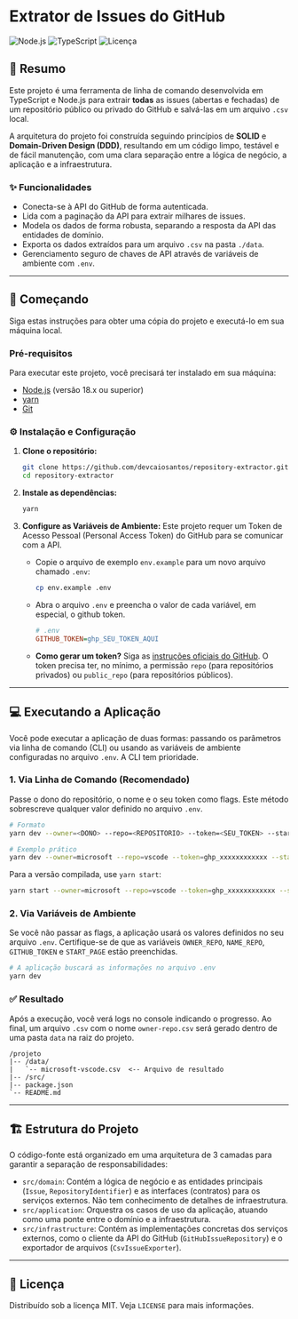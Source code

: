 # Extrator de Issues do GitHub

![Node.js](https://img.shields.io/badge/Node.js-18%2B-blue?style=for-the-badge&logo=node.js)
![TypeScript](https://img.shields.io/badge/TypeScript-5.x-blue?style=for-the-badge&logo=typescript)
![Licença](https://img.shields.io/badge/Licen%C3%A7a-MIT-green?style=for-the-badge)

## 📄 Resumo

Este projeto é uma ferramenta de linha de comando desenvolvida em TypeScript e Node.js para extrair **todas** as issues (abertas e fechadas) de um repositório público ou privado do GitHub e salvá-las em um arquivo `.csv` local.

A arquitetura do projeto foi construída seguindo princípios de **SOLID** e **Domain-Driven Design (DDD)**, resultando em um código limpo, testável e de fácil manutenção, com uma clara separação entre a lógica de negócio, a aplicação e a infraestrutura.

### ✨ Funcionalidades

- Conecta-se à API do GitHub de forma autenticada.
- Lida com a paginação da API para extrair milhares de issues.
- Modela os dados de forma robusta, separando a resposta da API das entidades de domínio.
- Exporta os dados extraídos para um arquivo `.csv` na pasta `./data`.
- Gerenciamento seguro de chaves de API através de variáveis de ambiente com `.env`.

---

## 🚀 Começando

Siga estas instruções para obter uma cópia do projeto e executá-lo em sua máquina local.

### Pré-requisitos

Para executar este projeto, você precisará ter instalado em sua máquina:

- [Node.js](https://nodejs.org/) (versão 18.x ou superior)
- [yarn](https://yarnpkg.com/)
- [Git](https://git-scm.com/)

### ⚙️ Instalação e Configuração

1.  **Clone o repositório:**

    ```bash
    git clone https://github.com/devcaiosantos/repository-extractor.git
    cd repository-extractor
    ```

2.  **Instale as dependências:**

    ```bash
    yarn
    ```

3.  **Configure as Variáveis de Ambiente:**
    Este projeto requer um Token de Acesso Pessoal (Personal Access Token) do GitHub para se comunicar com a API.

    - Copie o arquivo de exemplo `env.example` para um novo arquivo chamado `.env`:
      ```bash
      cp env.example .env
      ```
    - Abra o arquivo `.env` e preencha o valor de cada variável, em especial, o github token.
      ```ini
      # .env
      GITHUB_TOKEN=ghp_SEU_TOKEN_AQUI
      ```
    - **Como gerar um token?** Siga as [instruções oficiais do GitHub](https://docs.github.com/pt/authentication/keeping-your-account-and-data-secure/managing-your-personal-access-tokens). O token precisa ter, no mínimo, a permissão `repo` (para repositórios privados) ou `public_repo` (para repositórios públicos).

---

## 💻 Executando a Aplicação

Você pode executar a aplicação de duas formas: passando os parâmetros via linha de comando (CLI) ou usando as variáveis de ambiente configuradas no arquivo `.env`. A CLI tem prioridade.

### 1. Via Linha de Comando (Recomendado)

Passe o dono do repositório, o nome e o seu token como flags. Este método sobrescreve qualquer valor definido no arquivo `.env`.

```bash
# Formato
yarn dev --owner=<DONO> --repo=<REPOSITORIO> --token=<SEU_TOKEN> --start_page=<PÁGINA_INICIAL>

# Exemplo prático
yarn dev --owner=microsoft --repo=vscode --token=ghp_xxxxxxxxxxxx --start_page=1
```

Para a versão compilada, use `yarn start`:

```bash
yarn start --owner=microsoft --repo=vscode --token=ghp_xxxxxxxxxxxx --start_page=1
```

### 2. Via Variáveis de Ambiente

Se você não passar as flags, a aplicação usará os valores definidos no seu arquivo `.env`. Certifique-se de que as variáveis `OWNER_REPO`, `NAME_REPO`, `GITHUB_TOKEN` e `START_PAGE` estão preenchidas.

```bash
# A aplicação buscará as informações no arquivo .env
yarn dev
```

### ✅ Resultado

Após a execução, você verá logs no console indicando o progresso. Ao final, um arquivo `.csv` com o nome `owner-repo.csv` será gerado dentro de uma pasta `data` na raiz do projeto.

```
/projeto
|-- /data/
|   `-- microsoft-vscode.csv  <-- Arquivo de resultado
|-- /src/
|-- package.json
`-- README.md
```

---

## 🏗️ Estrutura do Projeto

O código-fonte está organizado em uma arquitetura de 3 camadas para garantir a separação de responsabilidades:

- `src/domain`: Contém a lógica de negócio e as entidades principais (`Issue`, `RepositoryIdentifier`) e as interfaces (contratos) para os serviços externos. Não tem conhecimento de detalhes de infraestrutura.
- `src/application`: Orquestra os casos de uso da aplicação, atuando como uma ponte entre o domínio e a infraestrutura.
- `src/infrastructure`: Contém as implementações concretas dos serviços externos, como o cliente da API do GitHub (`GitHubIssueRepository`) e o exportador de arquivos (`CsvIssueExporter`).

---

## 📜 Licença

Distribuído sob a licença MIT. Veja `LICENSE` para mais informações.
